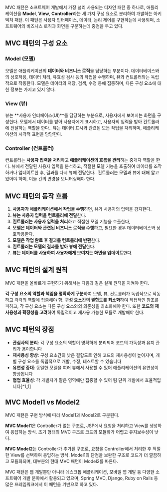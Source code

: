 MVC 패턴은 소프트웨어 개발에서 가장 널리 사용되는 디자인 패턴 중 하나로, 애플리케이션을 **Model**, **View**, **Controller**라는 세 가지 구성 요소로 분리하여 개발하는 아키텍처 패턴. 이 패턴은 사용자 인터페이스, 데이터, 논리 제어를 구현하는데 사용되며, 소프트웨어의 비즈니스 로직과 화면을 구분하는데 중점을 두고 있다.

## MVC 패턴의 구성 요소

### **Model (모델)**

모델은 애플리케이션의 **데이터와 비즈니스 로직**을 담당하는 부분이다. 데이터베이스와의 상호작용, 데이터 처리, 유효성 검사 등의 작업을 수행하며, 뷰와 컨트롤러와는 독립적으로 작동한다. 모델은 데이터의 저장, 검색, 수정 등에 집중하며, 다른 구성 요소에 대한 정보는 가지고 있지 않다.

### **View (뷰)**

뷰는 **사용자 인터페이스(UI)**를 담당하는 부분으로, 사용자에게 보여지는 화면을 구성한다. 모델에서 데이터를 받아 사용자에게 표시하고, 사용자의 입력을 받아 컨트롤러에 전달하는 역할을 한다.. 뷰는 데이터 표시와 관련된 모든 작업을 처리하며, 애플리케이션의 시각적 표현을 담당한다.

### **Controller (컨트롤러)**

컨트롤러는 **사용자 입력을 처리**하고 **애플리케이션의 흐름을 관리**하는 중개자 역할을 한다. 뷰에서 전달된 사용자 입력을 분석하고, 적절한 모델 기능을 호출하여 데이터를 조작하거나 업데이트한 후, 결과를 다시 뷰에 전달한다.. 컨트롤러는 모델과 뷰에 대해 알고 있어야 하며, 이들 간의 변경을 모니터링해야 한다.

## MVC 패턴의 동작 흐름

1. **사용자가 애플리케이션에서 작업을 수행**하면, 뷰가 사용자의 입력을 감지한다.
2. **뷰는 사용자 입력을 컨트롤러에 전달**한다.
3. **컨트롤러는 사용자 입력을 처리**하고 적절한 모델 기능을 호출한다,
4. **모델은 데이터와 관련된 비즈니스 로직을 수행**하고, 필요한 경우 데이터베이스와 상호작용한다.
5. **모델은 작업 완료 후 결과를 컨트롤러에 반환**한다.
6. **컨트롤러는 모델의 결과를 받아 뷰에 전달**한다.
7. **뷰는 데이터를 사용하여 사용자에게 보여지는 화면을 업데이트**한다.

## MVC 패턴의 설계 원칙

MVC 패턴을 올바르게 구현하기 위해서는 다음과 같은 설계 원칙을 지켜야 한다.

**각 구성 요소의 역할과 책임을 명확하게 구분**하여 모델, 뷰, 컨트롤러가 독립적으로 작동하고 각각의 역할에 집중해야 함. **구성 요소간의 결합도를 최소화**하여 직접적인 참조를 피하고, 각 구성 요소는 다른 구성 요소와의 의존성을 최소화해야 한다. 또한 **코드의 재사용성과 확장성을 고려**하여 독립적이고 재사용 가능한 모듈로 개발해야 한다.

## MVC 패턴의 장점

- **관심사의 분리**: 각 구성 요소의 역할이 명확하게 분리되어 코드의 가독성과 유지 관리가 용이합니다
- **재사용성 향상**: 구성 요소간의 낮은 결합도로 인해 코드의 재사용성이 높아지며, 개별 구성 요소를 독립적으로 개발, 수정, 테스트할 수 있습니다
- **유연성 증대**: 동일한 모델을 여러 뷰에서 사용할 수 있어 애플리케이션의 유연성이 향상됩니다
- **협업 효율성**: 각 개발자가 맡은 영역에만 집중할 수 있어 팀 단위 개발에서 효율적입니다[^1_1]


## MVC Model1 vs Model2

MVC 패턴은 구현 방식에 따라 Model1과 Model2로 구분된다.

**MVC Model1**은 Controller가 없는 구조로, JSP에서 요청을 처리하고 View를 생성하여 응답하는 방식. 초기 형태의 MVC 구조로 코드의 모듈화가 어렵고 유지보수성이 낮다.

**MVC Model2**는 Controller가 추가된 구조로, 요청을 Controller에서 처리한 후 적절한 View를 선택하여 응답하는 방식. Model1의 단점을 보완한 구조로 코드가 더 깔끔하고 모듈화되며, 대부분의 현대 MVC 패턴이 Model2를 따른다.

MVC 패턴은 웹 개발뿐만 아니라 데스크톱 애플리케이션, 모바일 앱 개발 등 다양한 소프트웨어 개발 분야에서 활용되고 있으며, Spring MVC, Django, Ruby on Rails 등 많은 프레임워크에서 이 패턴을 기반으로 하고 있다.
